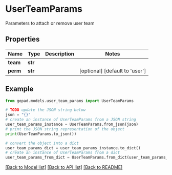 # UserTeamParams

Parameters to attach or remove user team

## Properties

Name | Type | Description | Notes
------------ | ------------- | ------------- | -------------
**team** | **str** |  | 
**perm** | **str** |  | [optional] [default to 'user']

## Example

```python
from gopad.models.user_team_params import UserTeamParams

# TODO update the JSON string below
json = "{}"
# create an instance of UserTeamParams from a JSON string
user_team_params_instance = UserTeamParams.from_json(json)
# print the JSON string representation of the object
print(UserTeamParams.to_json())

# convert the object into a dict
user_team_params_dict = user_team_params_instance.to_dict()
# create an instance of UserTeamParams from a dict
user_team_params_from_dict = UserTeamParams.from_dict(user_team_params_dict)
```
[[Back to Model list]](../README.md#documentation-for-models) [[Back to API list]](../README.md#documentation-for-api-endpoints) [[Back to README]](../README.md)


